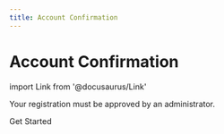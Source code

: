 ```yaml
---
title: Account Confirmation
---
```


# Account Confirmation

import Link from '@docusaurus/Link'

Your registration must be approved by an administrator.

<Link to="/reference-architecture/reference-architecture-overview/" className="button button--lg button--primary">Get Started</Link>
